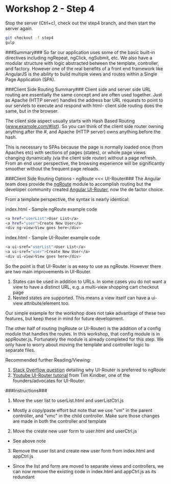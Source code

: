 # Workshop 2 - Step 4

Stop the server (Ctrl+c), check out the step4 branch, and then start the server again.

```bash
git checkout -f step4
gulp
```

###Summary###
So far our application uses some of the basic built-in directives including ngRepeat, ngClick, ngSubmit, etc. We also have a modular structure with logic abstracted between the template, controller, and factory. However one of the real benefits of a front end framework like AngularJS is the ability to build multiple views and routes within a Single Page Application (SPA).

###Client Side Routing Summary###
Client side and server side URL routing are essentially the same concept and are often used together. Just as Apache (HTTP server) handles the address bar URL requests to point to our servlets to execute and respond with html- client side routing does the same, but in the browser.

The client side aspect usually starts with Hash Based Routing (www.example.com/#list). So you can think of the client side router owning anything after the #, and Apache (HTTP server) owns anything before the hash.

This is necessary to SPAs because the page is normally loaded once (from Apaches etc) with sections of pages (states), or whole page views changing dynamically (via the client side router) without a page refresh. From an end user perspective, the browsing experience will be significantly smoother without the frequent page reloads.

###Client Side Routing Options - ngRoute <<< UI-Router###
The Angular team does provide the [ngRoute](https://docs.angularjs.org/api/ngRoute) module to accomplish routing but the developer community created [Angular UI-Router](https://github.com/angular-ui/ui-router), now the de factor choice.

From a template perspective, the syntax is nearly identical:

index.html - Sample ngRoute example code
```bash
<a href="userList">User List</a>
<a href="user">Create New User</a>
<div ng-view>View goes here</div>
```

index.html - Sample UI-Router example code
```bash
<a ui-sref="userList">User List</a>
<a ui-sref="user">Create New User</a>
<div ui-view>View goes here</div>
```

So the point is that UI-Router is as easy to use as ngRoute. However there are two main improvements in UI-Router.
1. States can be used in addition to URLs. In some cases you do not want a view to have a distinct URL, e.g. a multi-view shopping cart checkout page
2. Nested states are supported. This means a view itself can have a ui-view attribute/element too.

Our simple example for the workshop does not take advantage of these two features, but keep these in mind for future development.

The other half of routing (ngRoute or UI-Router) is the addition of a config module that handles the routes. In this workshop, that config module is in appRouter.js. Fortunately the module is already completed for this step. We only have to worry about moving the template and controller logic to separate files.

Recommended further Reading/Viewing:

1. [Stack Overflow question](http://stackoverflow.com/questions/21023763/angularjs-difference-between-angular-route-and-angular-ui-router) detailing why UI-Router is preferred to ngRoute
2. [Youtube UI-Router tutorial](https://www.youtube.com/watch?v=dqJRoh8MnBo) from Tim Kindber, one of the founders/advocates for UI-Router.

###Instructions###
1. Move the user list to userList.html and userListCtrl.js
 * Mostly a copy/paste effort but note that we use "vm" in the parent controller, and "vmc" in the child controller. Make sure those changes are made in both the controller and template
2. Move the create new user form to user.html and userCtrl.js
 * See above note
3. Remove the user list and create new user form from index.html and appCtrl.js
 * Since the list and form are moved to separate views and controllers, we can now remove the existing code in index.html and appCtrl.js as its redundant
